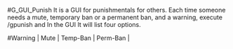 #G_GUI_Punish
It is a GUI for punishmentals for others.
Each time someone needs a mute, temporary ban or a
permanent ban, and a warning, execute /gpunish and In the GUI It will list four 
options.

#Warning      |     Mute      |     Temp-Ban      |     Perm-Ban      |
